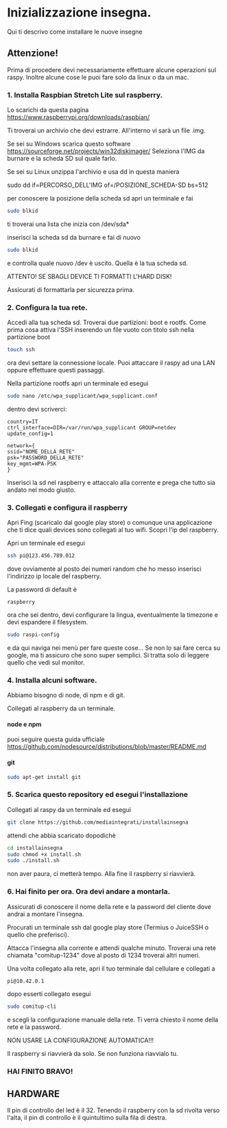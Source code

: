 # Inizializzazione insegna.
Qui ti descrivo come installare le nuove insegne

## Attenzione!
Prima di procedere devi necessariamente effettuare alcune operazioni sul raspy.
Inoltre alcune cose le puoi fare solo da linux o da un mac.


### 1. Installa Raspbian Stretch Lite sul raspberry.

Lo scarichi da questa pagina https://www.raspberrypi.org/downloads/raspbian/

Ti troverai un archivio che devi estrarre. All'interno vi sarà un file .img.

Se sei su Windows scarica questo software https://sourceforge.net/projects/win32diskimager/
Seleziona l'IMG da burnare e la scheda SD sul quale farlo.

Se sei su Linux unzippa l'archivio e usa dd in questa maniera

sudo dd if=PERCORSO_DELL'IMG of=/POSIZIONE_SCHEDA-SD bs=512

per conoscere la posizione della scheda sd apri un terminale e fai
```bash
sudo blkid
```
ti troverai una lista che inizia con /dev/sda*

inserisci la scheda sd da burnare e fai di nuovo
```bash
sudo blkid
```
e controlla quale nuovo /dev è uscito. Quella è la tua scheda sd.

ATTENTO! SE SBAGLI DEVICE TI FORMATTI L'HARD DISK!

Assicurati di formattarla per sicurezza prima.

### 2. Configura la tua rete.

Accedi alla tua scheda sd. Troverai due partizioni: boot e rootfs.
Come prima cosa attiva l'SSH inserendo un file vuoto con titolo ssh nella partizione boot

```bash
touch ssh
```

ora devi settare la connessione locale. Puoi attaccare il raspy ad una LAN oppure effettuare questi passaggi.

Nella partizione rootfs apri un terminale ed esegui

```bash
sudo nano /etc/wpa_supplicant/wpa_supplicant.conf
```

dentro devi scriverci:

```
country=IT
ctrl_interface=DIR=/var/run/wpa_supplicant GROUP=netdev
update_config=1

network={
ssid="NOME_DELLA_RETE"
psk="PASSWORD_DELLA_RETE"
key_mgmt=WPA-PSK
}
```

Inserisci la sd nel raspberry e attaccalo alla corrente e prega che tutto sia andato nel modo giusto.

### 3. Collegati e configura il raspberry

Apri Fing (scaricalo dal google play store) o comunque una applicazione che ti dice quali devices sono collegati al tuo wifi. Scopri l'ip del raspberry.

Apri un terminale ed esegui

```bash
ssh pi@123.456.789.012
```

dove ovviamente al posto dei numeri random che ho messo inserisci l'indirizzo ip locale del raspberry.

La password di default è

```
raspberry
```

ora che sei dentro, devi configurare la lingua, eventualmente la timezone e devi espandere il filesystem.

```bash
sudo raspi-config
```

e da qui naviga nei menù per fare queste cose... Se non lo sai fare cerca su google, ma ti assicuro che sono super semplici. Si tratta solo di leggere quello che vedi sul monitor.

### 4. Installa alcuni software.

Abbiamo bisogno di node, di npm e di git.

Collegati al raspberry da un terminale.

#### node e npm

puoi seguire questa guida ufficiale
https://github.com/nodesource/distributions/blob/master/README.md

#### git

```bash
sudo apt-get install git
```

### 5. Scarica questo repository ed esegui l'installazione

Collegati al raspy da un terminale ed esegui

```bash
git clone https://github.com/mediaintegrati/installainsegna
```

attendi che abbia scaricato dopodichè

```bash
cd installainsegna
sudo chmod +x install.sh
sudo ./install.sh
```
non aver paura, ci metterà tempo. Alla fine il raspberry si riavvierà.

### 6. Hai finito per ora. Ora devi andare a montarla.
Assicurati di conoscere il nome della rete e la password del cliente dove andrai a montare l'insegna.

Procurati un terminale ssh dal google play store (Termius o JuiceSSH o quello che preferisci).

Attacca l'insegna alla corrente e attendi qualche minuto. Troverai una rete chiamata "comitup-1234" dove al posto di 1234 troverai altri numeri.

Una volta collegato alla rete, apri il tuo terminale dal cellulare e collegati a

```bash
pi@10.42.0.1
```
dopo esserti collegato esegui

```bash
sudo comitup-cli
```

e scegli la configurazione manuale della rete.
Ti verrà chiesto il nome della rete e la password.

NON USARE LA CONFIGURAZIONE AUTOMATICA!!!

Il raspberry si riavvierà da solo. Se non funziona riavvialo tu.

### HAI FINITO BRAVO!

## HARDWARE

Il pin di controllo del led è il 32. Tenendo il raspberry con la sd rivolta verso l'alta, il pin di controllo è il quintultimo sulla fila di destra.
